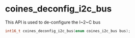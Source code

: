 # coines_deconfig_i2c_bus
This API is used to de-configure the I~2~C bus

```C
int16_t coines_deconfig_i2c_bus(enum coines_i2c_bus bus);
```